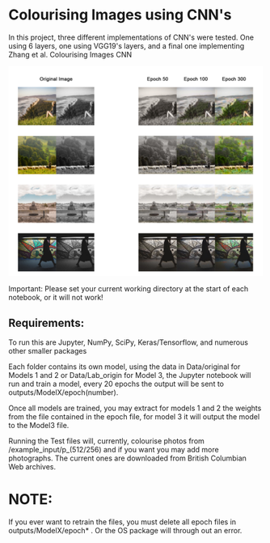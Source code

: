 # Colourising Images using CNN's

In this project, three different implementations of CNN's were tested. One 
using 6 layers, one using VGG19's layers, and a final one implementing Zhang et al. Colourising Images CNN

![Model 3's Results](https://github.com/DusanKovac/Colourising_Photographs/blob/master/Model%203%20results.jpg)

Important: Please set your current working directory at the start of each notebook, or it will not work!

## Requirements:
To run this are Jupyter, NumPy, SciPy, Keras/Tensorflow, and numerous other smaller packages

Each folder contains its own model, using the data in Data/original for Models 1 and 2 or Data/Lab_origin for Model 3, the Jupyter notebook will run and train a model, every 20 epochs the output will be sent to outputs/ModelX/epoch(number).

Once all models are trained, you may extract for models 1 and 2 the weights from the file contained in the epoch file, for model 3 it will output the model to the Model3 file. 

Running the Test files will, currently, colourise photos from /example_input/p_(512/256) and if you want you may add more photographs. The current ones are downloaded from British Columbian Web archives.

# NOTE:
If you ever want to retrain the files, you must delete all epoch files in outputs/ModelX/epoch* . Or the OS package will through out an error.
